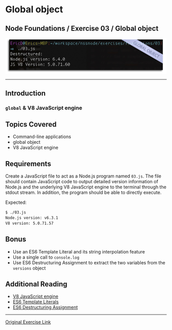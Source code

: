 # Global object
## Node Foundations / Exercise 03 / Global object


![Global object](globalObjScrn.jpg?raw=true "Global object Screenshot")
***

## Introduction

### `global` & V8 JavaScript engine

## Topics Covered

-   Command-line applications
-   global object
-   V8 JavaScript engine

## Requirements

Create a JavaScript file to act as a Node.js program named `03.js`. The file
should contain JavaScript code to output detailed version information of Node.js
and the underlying V8 JavaScript engine to the terminal through the stdout
stream. In addition, the program should be able to directly execute.

Expected:

```bash
$ ./03.js
Node.js version: v6.3.1
V8 version: 5.0.71.57
```

## Bonus

-   Use an ES6 Template Literal and its string interpolation feature
-   Use a single call to `console.log`
-   Use ES6 Destructuring Assignment to extract the two variables from the
    `versions` object

## Additional Reading

-   [V8 JavaScript engine](https://en.wikipedia.org/wiki/V8_(JavaScript_engine))
-   [ES6 Template Literals](https://developer.mozilla.org/en-US/docs/Web/JavaScript/Reference/Template_literals)
-   [ES6 Destructuring Assignment](https://developer.mozilla.org/en-US/docs/Web/JavaScript/Reference/Operators/Destructuring_assignment)

***
[Original Exercise Link](https://github.com/nashville-software-school/node-milestones/blob/master/01-foundations/exercises/03-global_object.md)
